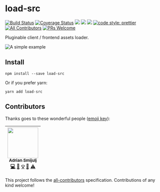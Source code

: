 # load-src
[![Build Status](https://travis-ci.org/doitadrian/load-src.svg?branch=master)](https://travis-ci.org/doitadrian/load-src)
[![Coverage Status](https://coveralls.io/repos/github/doitadrian/load-src/badge.svg?branch=master)](https://coveralls.io/github/doitadrian/load-src?branch=master)
[![](https://img.shields.io/npm/dw/load-src.svg)](https://www.npmjs.com/package/load-src) 
[![](https://img.shields.io/npm/v/load-src.svg)](https://www.npmjs.com/package/load-src)
![](https://img.shields.io/npm/types/load-src.svg)
[![code style: prettier](https://img.shields.io/badge/code_style-prettier-ff69b4.svg?style=flat-square)](https://github.com/prettier/prettier)
[![All Contributors](https://img.shields.io/badge/all_contributors-1-orange.svg?style=flat-square)](#contributors)
[![PRs Welcome](https://img.shields.io/badge/PRs-welcome-brightgreen.svg?style=flat-square)](http://makeapullrequest.com)
  
Pluginable client / frontend assets loader.

![A simple example](./docs/simple-example.gif)

## Install
```
npm install --save load-src
```

Or if you prefer yarn: 
```
yarn add load-src
```

## Contributors

Thanks goes to these wonderful people ([emoji key](https://github.com/kentcdodds/all-contributors#emoji-key)):

<!-- ALL-CONTRIBUTORS-LIST:START - Do not remove or modify this section -->
<!-- prettier-ignore -->
| [<img src="https://avatars0.githubusercontent.com/u/5121148?v=4" width="100px;"/><br /><sub><b>Adrian Smijulj</b></sub>](https://github.com/doitadrian)<br />[💻](https://github.com/doitadrian/load-src/commits?author=doitadrian "Code") [📖](https://github.com/doitadrian/load-src/commits?author=doitadrian "Documentation") [💡](#example-doitadrian "Examples") [👀](#review-doitadrian "Reviewed Pull Requests") [⚠️](https://github.com/doitadrian/load-src/commits?author=doitadrian "Tests") |
| :---: |
<!-- ALL-CONTRIBUTORS-LIST:END -->

This project follows the [all-contributors](https://github.com/kentcdodds/all-contributors) specification. Contributions of any kind welcome!
